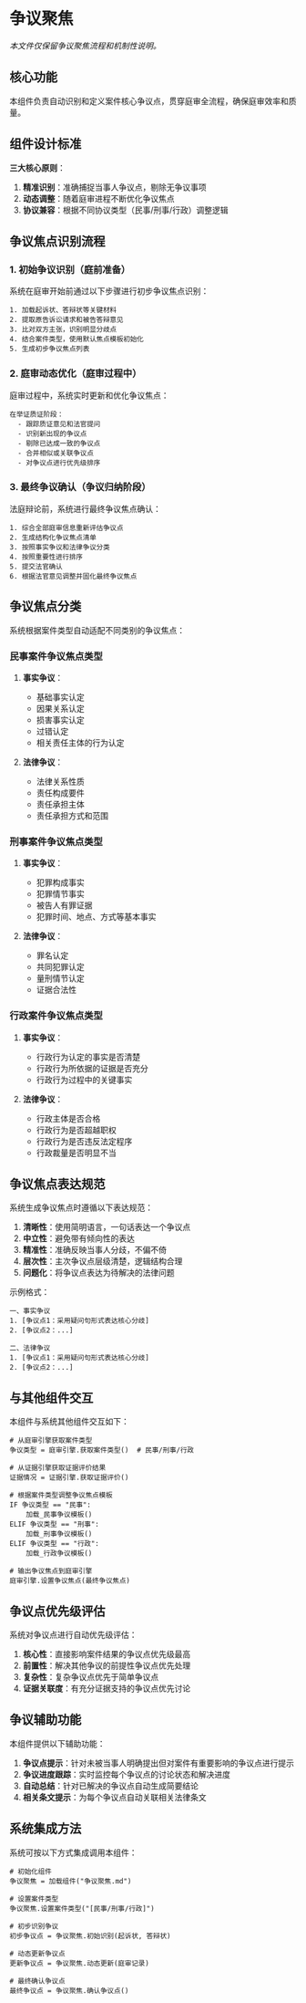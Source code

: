 # 争议聚焦

_本文件仅保留争议聚焦流程和机制性说明。_

## 核心功能

本组件负责自动识别和定义案件核心争议点，贯穿庭审全流程，确保庭审效率和质量。

## 组件设计标准

**三大核心原则**：

1. **精准识别**：准确捕捉当事人争议点，剔除无争议事项
2. **动态调整**：随着庭审进程不断优化争议焦点
3. **协议兼容**：根据不同协议类型（民事/刑事/行政）调整逻辑

## 争议焦点识别流程

### 1. 初始争议识别（庭前准备）

系统在庭审开始前通过以下步骤进行初步争议焦点识别：

```
1. 加载起诉状、答辩状等关键材料
2. 提取原告诉讼请求和被告答辩意见
3. 比对双方主张，识别明显分歧点
4. 结合案件类型，使用默认焦点模板初始化
5. 生成初步争议焦点列表
```

### 2. 庭审动态优化（庭审过程中）

庭审过程中，系统实时更新和优化争议焦点：

```
在举证质证阶段：
  - 跟踪质证意见和法官提问
  - 识别新出现的争议点
  - 剔除已达成一致的争议点
  - 合并相似或关联争议点
  - 对争议点进行优先级排序
```

### 3. 最终争议确认（争议归纳阶段）

法庭辩论前，系统进行最终争议焦点确认：

```
1. 综合全部庭审信息重新评估争议点
2. 生成结构化争议焦点清单
3. 按照事实争议和法律争议分类
4. 按照重要性进行排序
5. 提交法官确认
6. 根据法官意见调整并固化最终争议焦点
```

## 争议焦点分类

系统根据案件类型自动适配不同类别的争议焦点：

### 民事案件争议焦点类型

1. **事实争议**：

   - 基础事实认定
   - 因果关系认定
   - 损害事实认定
   - 过错认定
   - 相关责任主体的行为认定

2. **法律争议**：
   - 法律关系性质
   - 责任构成要件
   - 责任承担主体
   - 责任承担方式和范围

### 刑事案件争议焦点类型

1. **事实争议**：

   - 犯罪构成事实
   - 犯罪情节事实
   - 被告人有罪证据
   - 犯罪时间、地点、方式等基本事实

2. **法律争议**：
   - 罪名认定
   - 共同犯罪认定
   - 量刑情节认定
   - 证据合法性

### 行政案件争议焦点类型

1. **事实争议**：

   - 行政行为认定的事实是否清楚
   - 行政行为所依据的证据是否充分
   - 行政行为过程中的关键事实

2. **法律争议**：
   - 行政主体是否合格
   - 行政行为是否超越职权
   - 行政行为是否违反法定程序
   - 行政裁量是否明显不当

## 争议焦点表达规范

系统生成争议焦点时遵循以下表达规范：

1. **清晰性**：使用简明语言，一句话表达一个争议点
2. **中立性**：避免带有倾向性的表达
3. **精准性**：准确反映当事人分歧，不偏不倚
4. **层次性**：主次争议点层级清楚，逻辑结构合理
5. **问题化**：将争议点表达为待解决的法律问题

示例格式：

```
一、事实争议
1. [争议点1：采用疑问句形式表达核心分歧]
2. [争议点2：...]

二、法律争议
1. [争议点1：采用疑问句形式表达核心分歧]
2. [争议点2：...]
```

## 与其他组件交互

本组件与系统其他组件交互如下：

```
# 从庭审引擎获取案件类型
争议类型 = 庭审引擎.获取案件类型()  # 民事/刑事/行政

# 从证据引擎获取证据评价结果
证据情况 = 证据引擎.获取证据评价()

# 根据案件类型调整争议焦点模板
IF 争议类型 == "民事":
    加载_民事争议模板()
ELIF 争议类型 == "刑事":
    加载_刑事争议模板()
ELIF 争议类型 == "行政":
    加载_行政争议模板()

# 输出争议焦点到庭审引擎
庭审引擎.设置争议焦点(最终争议焦点)
```

## 争议点优先级评估

系统对争议点进行自动优先级评估：

1. **核心性**：直接影响案件结果的争议点优先级最高
2. **前置性**：解决其他争议的前提性争议点优先处理
3. **复杂性**：复杂争议点优先于简单争议点
4. **证据关联度**：有充分证据支持的争议点优先讨论

## 争议辅助功能

本组件提供以下辅助功能：

1. **争议点提示**：针对未被当事人明确提出但对案件有重要影响的争议点进行提示
2. **争议进度跟踪**：实时监控每个争议点的讨论状态和解决进度
3. **自动总结**：针对已解决的争议点自动生成简要结论
4. **相关条文提示**：为每个争议点自动关联相关法律条文

## 系统集成方法

系统可按以下方式集成调用本组件：

```
# 初始化组件
争议聚焦 = 加载组件("争议聚焦.md")

# 设置案件类型
争议聚焦.设置案件类型("[民事/刑事/行政]")

# 初步识别争议
初步争议点 = 争议聚焦.初始识别(起诉状, 答辩状)

# 动态更新争议点
更新争议点 = 争议聚焦.动态更新(庭审记录)

# 最终确认争议点
最终争议点 = 争议聚焦.确认争议点()
```
